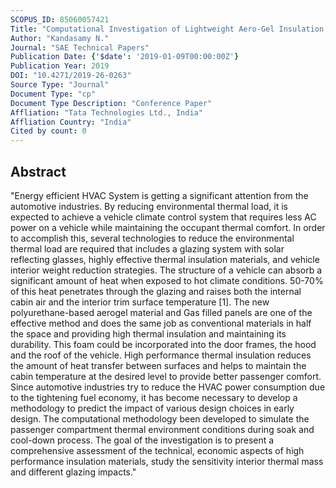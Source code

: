 ```yaml
---
SCOPUS_ID: 85060057421
Title: "Computational Investigation of Lightweight Aero-Gel Insulation Materials and Gas Filled Panels (GFP) for Improved Occupant Thermal Comfort"
Author: "Kandasamy N."
Journal: "SAE Technical Papers"
Publication Date: {'$date': '2019-01-09T00:00:00Z'}
Publication Year: 2019
DOI: "10.4271/2019-26-0263"
Source Type: "Journal"
Document Type: "cp"
Document Type Description: "Conference Paper"
Affliation: "Tata Technologies Ltd., India"
Affliation Country: "India"
Cited by count: 0
---
```


## Abstract
"Energy efficient HVAC System is getting a significant attention from the automotive industries. By reducing environmental thermal load, it is expected to achieve a vehicle climate control system that requires less AC power on a vehicle while maintaining the occupant thermal comfort. In order to accomplish this, several technologies to reduce the environmental thermal load are required that includes a glazing system with solar reflecting glasses, highly effective thermal insulation materials, and vehicle interior weight reduction strategies. The structure of a vehicle can absorb a significant amount of heat when exposed to hot climate conditions. 50-70% of this heat penetrates through the glazing and raises both the internal cabin air and the interior trim surface temperature [1]. The new polyurethane-based aerogel material and Gas filled panels are one of the effective method and does the same job as conventional materials in half the space and providing high thermal insulation and maintaining its durability. This foam could be incorporated into the door frames, the hood and the roof of the vehicle. High performance thermal insulation reduces the amount of heat transfer between surfaces and helps to maintain the cabin temperature at the desired level to provide better passenger comfort. Since automotive industries try to reduce the HVAC power consumption due to the tightening fuel economy, it has become necessary to develop a methodology to predict the impact of various design choices in early design. The computational methodology been developed to simulate the passenger compartment thermal environment conditions during soak and cool-down process. The goal of the investigation is to present a comprehensive assessment of the technical, economic aspects of high performance insulation materials, study the sensitivity interior thermal mass and different glazing impacts."

